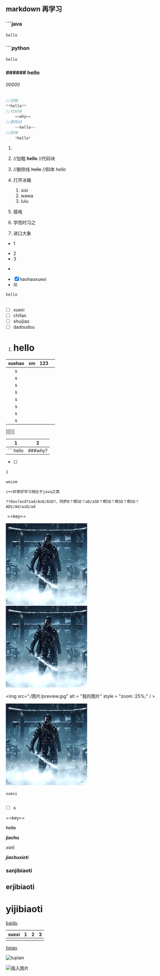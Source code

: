 ## markdown 再学习

### ```java

```java
hello
```

### ```python

```python
hello
```

### ###### hello 

###### 00000

```c
//加粗
**hello**
//代码块
    ==why==
//删除线
    ~~hello~~
//斜体
    *hello*
```



1.  

2. //加粗
   **hello**
   //代码块

3. //删除线
       ~~hello~~
   //斜体
       *hello*





1. 打开冰箱
   1. xixi
   2. wawa
   3. lulu
2. 插电
3. 学而时习之
4. 进口大象





* 1

- 2
- 3

* 

- [x] haohaoxuexi
- [x] 



```c#
hello
    
```

- [ ] xuexi
- [ ] chifan
- [ ] shuijiao
- [ ] dadoudou

1. # hello 

| xuehao |  xm  | 123  |      |
| :----: | :--: | :--: | ---- |
|   s    |      |      |      |
|   s    |      |      |      |
|   s    |      |      |      |
|   s    |      |      |      |
|   s    |      |      |      |
|   s    |      |      |      |
|   s    |      |      |      |
|   s    |      |      |      |



||||||

| 1         | 2       |
| --------- | ------- |
| ``` hello | ###why? |

- [ ] 

`1`

`weism`

`c++非常好学习相比于java之类`

``` wiki
??das?asd?sad/AsD/ASD?、阿萨D？啊SD？aD/aSD？啊SD？啊SD？啊SD？ADS/Ad/asD/ad

```

​     ==key==

<img src="./图片/preview.jpg" alt="我的图片" style="zoom:25%;" />

<img src="./图片/preview.jpg" alt="我的图片" style="zoom:25%;" />

 <img  src="./图片/preview.jpg"  alt  = "我的图片" style = "zoom :25%;" / >

<img src="./图片/preview.jpg" alt="我的图片" style="zoom :25%;" />



`xuexi`

```

```

- [ ] s

==key==

~~hello~~

**jiachu**

*xieti*

***jiachuxieti***

### sanjibiaoti

## erjibiaoti

# yijibiaoti 

[baidu](https://www.baidu.com)

| xuexi | 1    | 2    | 3    |
| ----- | ---- | ---- | ---- |
|       |      |      |      |

[tipian](https://img0.baidu.com/it/u=1313810179,2218793466&fm=253&fmt=auto&app=138&f=JPEG?w=737&h=500)

![tupian](https://img0.baidu.com/it/u=1313810179,2218793466&fm=253&fmt=auto&app=138&f=JPEG?w=737&h=500)



![插入图片](https://img0.baidu.com/it/u=1313810179,2218793466&fm=253&fmt=auto&app=138&f=JPEG?w=737&h=500)
